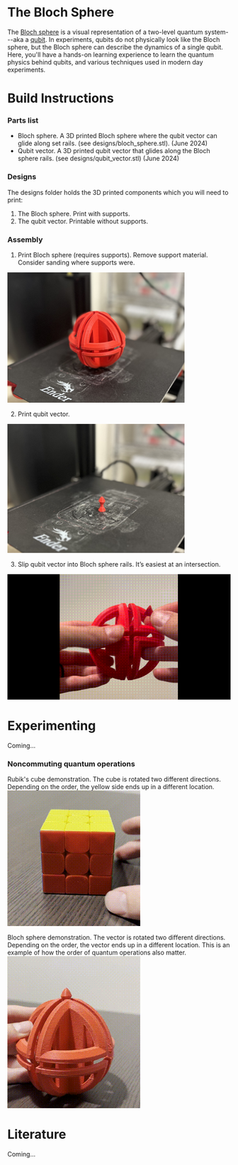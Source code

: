 ﻿# The Bloch Sphere
The [Bloch sphere](https://en.wikipedia.org/wiki/Bloch_sphere) is a visual representation of a two-level quantum system---aka a [qubit](https://en.wikipedia.org/wiki/Qubit). In experiments, qubits do not physically look like the Bloch sphere, but the Bloch sphere can describe the dynamics of a single qubit. Here, you'll have a hands-on learning experience to learn the quantum physics behind qubits, and various techniques used in modern day experiments.

# Build Instructions

### Parts list
* Bloch sphere. A 3D printed Bloch sphere where the qubit vector can glide along set rails. (see designs/bloch_sphere.stl). (June 2024)
* Qubit vector. A 3D printed qubit vector that glides along the Bloch sphere rails. (see designs/qubit_vector.stl) (June 2024)

### Designs
The designs folder holds the 3D printed components which you will need to print:
1. The Bloch sphere. Print with supports.
2. The qubit vector. Printable without supports.

### Assembly

1. Print Bloch sphere (requires supports). Remove support material. Consider sanding where supports were.

<img src="https://github.com/ajrazander/hardware/blob/main/bloch-sphere-demo/instruction%20media/bloch_sphere.JPG" width="400">

2. Print qubit vector.

<img src="https://github.com/ajrazander/hardware/blob/main/bloch-sphere-demo/instruction%20media/qubit_vector.JPG" width="400">

3. Slip qubit vector into Bloch sphere rails. It’s easiest at an intersection.

![Slip qubit vector into Bloch sphere rail](https://github.com/ajrazander/hardware/blob/main/bloch-sphere-demo/instruction%20media/assembly.gif)

#  Experimenting
Coming…

### Noncommuting quantum operations
Rubik's cube demonstration. The cube is rotated two different directions. Depending on the order, the yellow side ends up in a different location.
![Rotations on Rubik's cube](https://github.com/ajrazander/hardware/blob/main/bloch-sphere-demo/instruction%20media/rubik_cube_rotations.gif)

Bloch sphere demonstration. The vector is rotated two different directions. Depending on the order, the vector ends up in a different location. This is an example of how the order of quantum operations also matter.
![Rotations on the Bloch Sphere](https://github.com/ajrazander/hardware/blob/main/bloch-sphere-demo/instruction%20media/bloch_sphere_rotations.gif)

# Literature
Coming...
